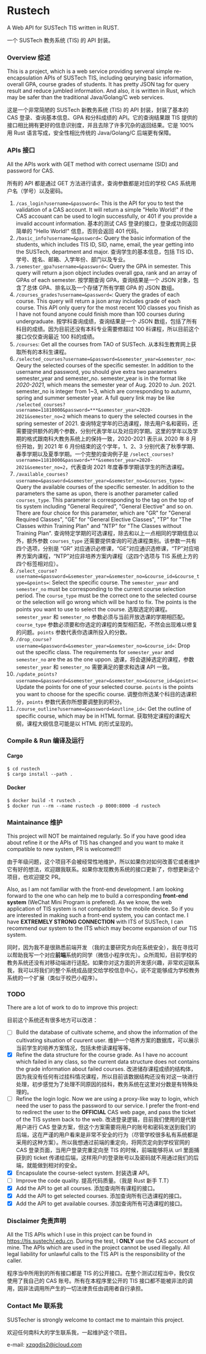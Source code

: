 # Rustech
A Web API for SUSTech TIS written in RUST.

一个 SUSTech 教务系统 (TIS) 的 API 封装。
### Overview 综述

This is a project, which is a web service providing serveral simple re-encapsulation APIs of SUSTech TIS, including qeurying basic information, overall GPA, course grades of students. It has pretty JSON tag for query result and reduce jumbled information. And also, it is written in Rust, which may be safer than the traditional Java/Golang/C web services.

这是一个非常简陋的 SUSTech 新教务系统 (TIS) 的 API 封装，封装了基本的 CAS 登录、查询基本信息、GPA 和分科成绩的 API。它的查询结果跟 TIS 提供的接口相比拥有更好的信息识别度，并且去除了许多冗杂的返回结果。它是 100% 用 Rust 语言写成，安全性相比传统的 Java/Golang/C 后端更有保障。

### APIs 接口
All the APIs work with GET method with correct username (SID) and password for CAS. 

所有的 API 都是通过 GET 方法进行请求，查询参数都是对应的学校 CAS 系统用户名（学号）以及密码。
1. `/cas_login?username=&password=`: This is the API for you to test the validation of a CAS account. It will return a simple "Hello World!" if the CAS accouant can be used to login successfully, or 401 if you provide a invalid account information. 基本的测试 CAS 登录的接口，登录成功则返回简单的 "Hello World!" 信息，否则会返回 401 代码。
2. `/basic_info?username=&password=`: Query the basic information of the students, which includes TIS ID, SID, name, email, the year getting into the SUSTech, department and major. 查询学生的基本信息，包括 TIS ID、学号、姓名、邮箱、入学年份、部门以及专业。
3. `/semester_gpa?username=&password=`: Query the GPA in semester. This query will return a json object includes overall gpa, rank and an array of GPAs of each semester. 按学期查询 GPA，查询结果是一个 JSON 对象，包含了总体 GPA、排名以及一个存储了所有学期 GPA 的 JSON 数组。
4. `/courses_grades?username=&password=`: Query the grades of each course. This query will return a json array includes grade of each course. This API only query for the most recent 100 classes you finish as I have not found anyone could finish more than 100 courses during undergraduate. 按学科查询成绩，查询结果是一个 JSON 数组，包括了所有科目的成绩。因为目前还没有本科专业需要修超过 100 科课程，所以目前这个接口仅仅查询最近 100 科的成绩。
5. `/courses`: Get all the courses from TAO of SUSTech. 从本科生教育网上获取所有的本科生课程。
6. `/selected_courses?username=&password=&semester_year=&semester_no=`: Qeury the selected courses of the specific semester. In addition to the username and password, you should give extra two parameters semester_year and semester_no. semester_year is in the format like *2020-2021*, which means the semester year of Aug. 2020 to Jun. 2021. semester_no is integer from 1~3, which are corresponding to autumn, spring and summer semester year. A full query link may be like `/selected_courses?username=11810000&password=***&semester_year=2020-2021&semester_no=2` which means to query the selected courses in the spring semester of 2021. 查询特定学年的已选课程，除去用户名和密码，还需要提供额外的两个参数，分别代表学年以及对应的学期。这里的学年以及学期的格式跟南科大教务系统上的保持一致，2020-2021 表示从 2020 年 8 月份开始，到 2021 年 6 月份结束的这个学年，1、2、3 分别代表了秋季学期、春季学期以及夏季学期。一个完整的查询例子是 `/select_courses?username=11810000&password=***&semester_year=2020-2021&semester_no=2`，代表查询 2021 年度春季学期该学生的所选课程。
7. `/available_courses?username=&password=&semester_year=&semester_no=&courses_type=`: Query the available courses of the specific semester. In addition to the parameters the same as upon, there is another parameter called `courses_type`. This parameter is corresponding to the tag on the top of tis system including "General Required", "General Elective" and so on. There are four choice for this parameter, which are "GR" for "General Required Classes", "GE" for "General Elective Classes", "TP" for "The Classes within Training Plan" and "NTP" for "The Classes without Training Plan". 查询特定学期的可选课程，除去和以上一点相同的学期信息以外，额外参数 `courses_type` 还需要提供查询的可选课程类别。该参数一共有四个选项，分别是 “GR” 对应通识必修课，“GE”对应通识选修课，“TP”对应培养方案内课程，“NTP”对应非培养方案内课程（这四个选项与 TIS 系统上方的四个标签相对应）。
8. `/select_course?username=&password=&semester_year=&semester_no=&course_id=&course_type=&points=`: Select the specific course. The `semester_year` and `semester_no` must be corresponding to the current course selection period. The `course_type` must be the correct one to the selected course or the selection will go wrong which will be hard to fix. The points is the points you want to use to select the course. 选取选定的课程。`semester_year` 和 `semester_no` 参数必须与当前开放选课的学期相匹配。`course_type` 参数必须要和你选定的课程的类型相匹配，不然会出现难以修复的问题。`points` 参数代表你选课所投入的分数。
9. `/drop_course?username=&password=&semester_year=&semester_no=&course_id=`: Drop out the specific class. The requirements for `semester_year` and `semester_no` are the as the one uppon. 退课，将会退掉选定的课程，参数 `semester_year` 和 `semester_no` 需要满足的要求和选课 API 一致。
10. `/update_points?username=&password=&semester_year=&semester_no=&course_id=&points=`: Update the points for one of your selected course. `points` is the points you want to choose for the specific course. 调整你所选某个科目的选课积分，`points` 参数代表你所想要调整到的积分。
11. `/course_outline?username=&password=&outline_id=`: Get the outline of specific course, which may be in HTML format. 获取特定课程的课程大纲，课程大纲信息可能是以 HTML 的形式呈现的。

### Compile & Run 编译及运行

#### Cargo

```shell
$ cd rustech
$ cargo install --path .
```

#### Docker
```shell
$ docker build -t rustech .
$ docker run --rm --name rustech -p 8000:8000 -d rustech
```
### Maintainance 维护
This project will NOT be maintained regularly. So if you have good idea about refine it or the APIs of TIS has changed and you want to make it compatible to new system, PR is welcomed!!!

由于年级问题，这个项目不会被经常性地维护，所以如果你对如何改善它或者维护它有好的想法，欢迎跟我联系。如果你发现教务系统的接口更新了，你想更新这个项目，也欢迎提交 PR。

Also, as I am not familiar with the front-end development. I am looking forward to the one who can help me to build a corresponding **front-end system** (WeChat Mini Program is prefered). As we know, the web application of TIS system is not compatible to the mobile device. So if you are interested in making such a front-end system, you can contact me. I have **EXTREMELY STRONG CONNECTION** with ITS of SUSTech, I can recommend our system to the ITS which may become expansion of our TIS system.

同时，因为我不是很熟悉前端开发 （我的主要研究方向在系统安全），我在寻找可以帮助我写一个对应**前端**系统的同学（微信小程序优先）。众所周知，目前学校的教务系统还没有对移动端进行适配。如果你对这方面的开发感兴趣，非常欢迎联系我，我可以将我们的整个系统成品提交给学校信息中心，说不定能够成为学校教务系统的一个扩展（类似于校巴小程序）。

### TODO
There are a lot of work to do to improve this project:

目前这个系统还有很多地方可以改进：

- [ ] Build the database of cultivate scheme, and show the information of the cultivating situation of cuurent user. 维护一个培养方案的数据库，可以展示当前学生的培养方案情况，包括未修读课程等等。
- [X] Refine the data structure for the course grade. As I have no account which failed in any class, so the current data structure does not contains the grade information about failed courses. 改进储存课程成绩的结构体，因为我没有任何有过挂科情况课程，所以目前该数据结构还没有对这一块进行处理，初步感觉为了处理不同原因的挂科，教务系统在这里对分数是有特殊处理的。
- [ ] Refine the login logic. Now we are using a proxy-like way to login, which need the user to pass the password to our service. I prefer the front-end to redirect the user to the **OFFICIAL** CAS web page, and pass the ticket of the TIS system back to the web. 改进登录逻辑，目前我们使用的是代替用户进行 CAS 登录方案，但这个方案需要将用户的账号和密码发送到我们的后端，这在严谨的用户看来是非常不安全的行为（尽管学校很多私有系统都是采用的这种方案）。所以我想通过前端的重定向，将网页定向到学校官网的 CAS 登录页面，当用户登录完重定向至 TIS 的时候，前端能够将从 url 里面捕获到的 ticket 传递给后端，这样用户的登录账号以及密码就不用通过我们的后端，就能做到相对的安全。
- [x] Encapsulate the course-select system. 封装选课 API。
- [ ] Improve the code quality. 提高代码质量。（我是 Rust 新手 T.T）
- [x] Add the API to get all courses. 添加查询所有课程的接口。
- [x] Add the API to get selected courses. 添加查询所有已选课程的接口。
- [x] Add the API to get available courses. 添加查询所有可选课程的接口。

### Disclaimer 免责声明
All the TIS APIs which I use in this project can be found in https://tis.sustech/.edu.cn. During the test, I **ONLY** use the CAS account of mine. The APIs which are used in the project cannot be used illegally. All legal liability for unlawful calls to the TIS API is the responsibility of the caller. 

程序当中所用到的所有接口都是 TIS 的公开接口。在整个测试过程当中，我仅仅使用了我自己的 CAS 账号。所有在本程序里公开的 TIS 接口都不能被非法的调用，因非法调用所产生的一切法律责任由调用者自行承担。

### Contact Me 联系我
SUSTecher is strongly welcome to contact me to maintain this project. 

欢迎任何南科大的学生联系我，一起维护这个项目。

e-mail: xzqgdjs2@icloud.com